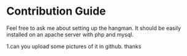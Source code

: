 # Contribution Guide

Feel free to ask me about setting up the hangman. It should be easily installed on an apache server with php and mysql.

1.can you upload some pictures of it in github. thanks